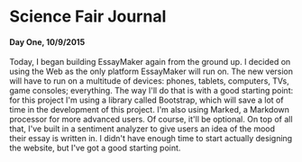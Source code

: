 # Science Fair Journal

#### Day One, 10/9/2015
Today, I began building EssayMaker again from the ground up. I decided on using the Web as the only platform EssayMaker will run on. The new version will have to run on a multitude of devices: phones, tablets, computers, TVs, game consoles; everything. The way I'll do that is with a good starting point: for this project I'm using a library called Bootstrap, which will save a lot of time in the development of this project. I'm also using Marked, a Markdown processor for more advanced users. Of course, it'll be optional. On top of all that, I've built in a sentiment analyzer to give users an idea of the mood their essay is written in. I didn't have enough time to start actually designing the website, but I've got a good starting point.
